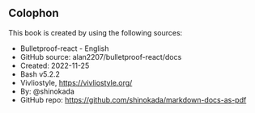 <section id="colophon" role="doc-colophon">

## Colophon

This book is created by using the following sources:

- Bulletproof-react - English
- GitHub source: alan2207/bulletproof-react/docs
- Created: 2022-11-25
- Bash v5.2.2
- Vivliostyle, https://vivliostyle.org/
- By: @shinokada
- GitHub repo: https://github.com/shinokada/markdown-docs-as-pdf

</section>
